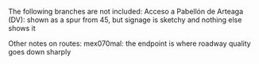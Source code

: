 The following branches are not included:
Acceso a Pabellón de Arteaga (DV): shown as a spur from 45, but signage is sketchy and nothing else shows it

Other notes on routes:
mex070mal: the endpoint is where roadway quality goes down sharply
